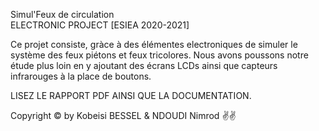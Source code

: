 Simul'Feux de circulation  
ELECTRONIC PROJECT  [ESIEA 2020-2021]

Ce projet consiste, gràce à des élémentes electroniques de simuler le système des feux piétons et feux tricolores. 
Nous avons poussons notre étude plus loin en y ajoutant des écrans LCDs ainsi que capteurs infrarouges à la place de boutons.

LISEZ LE RAPPORT PDF AINSI QUE LA DOCUMENTATION.

Copyright © by Kobeisi BESSEL & NDOUDI Nimrod ✌️✌️
